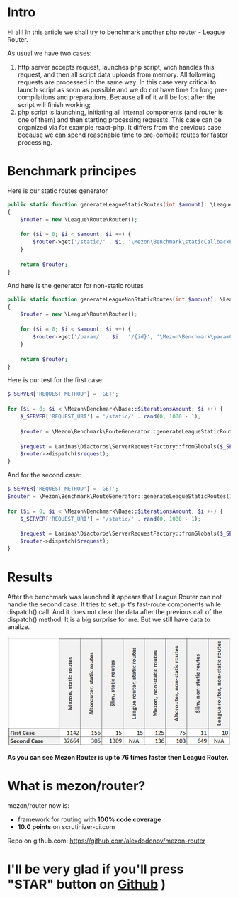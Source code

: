 # Intro

Hi all! In this article we shall try to benchmark another php router - League Router.

As usual we have two cases:

1. http server accepts request, launches php script, wich handles this request, and then all script data uploads from memory. All following requests are processed in the same way. In this case very critical to launch script as soon as possible and we do not have time for long pre-compilations and preparations. Because all of it will be lost after the script will finish working;
2. php script is launching, initiating all internal components (and router is one of them) and then starting processing requests. This case can be organized via for example react-php. It differs from the previous case because we can spend reasonable time to pre-compile routes for faster processing.

# Benchmark principes

Here is our static routes generator

```php
public static function generateLeagueStaticRoutes(int $amount): \League\Route\Router
{
    $router = new \League\Route\Router();

    for ($i = 0; $i < $amount; $i ++) {
        $router->get('/static/' . $i, '\Mezon\Benchmark\staticCallbackPsr7Response');
    }

    return $router;
}
```

And here is the generator for non-static routes

```php
public static function generateLeagueNonStaticRoutes(int $amount): \League\Route\Router
{
    $router = new \League\Route\Router();

    for ($i = 0; $i < $amount; $i ++) {
        $router->get('/param/' . $i . '/{id}', '\Mezon\Benchmark\paramCallbackPsr7Response');
    }

    return $router;
}
```

Here is our test for the first case:

```php
$_SERVER['REQUEST_METHOD'] = 'GET';

for ($i = 0; $i < \Mezon\Benchmark\Base::$iterationsAmount; $i ++) {
    $_SERVER['REQUEST_URI'] = '/static/' . rand(0, 1000 - 1);

    $router = \Mezon\Benchmark\RouteGenerator::generateLeagueStaticRoutes(1000);

    $request = Laminas\Diactoros\ServerRequestFactory::fromGlobals($_SERVER, $_GET, $_POST, $_COOKIE, $_FILES);
    $router->dispatch($request);
}
```

And for the second case:

```php
$_SERVER['REQUEST_METHOD'] = 'GET';
$router = \Mezon\Benchmark\RouteGenerator::generateLeagueStaticRoutes(1000);

for ($i = 0; $i < \Mezon\Benchmark\Base::$iterationsAmount; $i ++) {
    $_SERVER['REQUEST_URI'] = '/static/' . rand(0, 1000 - 1);
    
    $request = Laminas\Diactoros\ServerRequestFactory::fromGlobals($_SERVER, $_GET, $_POST, $_COOKIE, $_FILES);
    $router->dispatch($request);
}
```

# Results

After the benchmark was launched it appears that League Router can not handle the second case. It tries to setup it's fast-route components while dispatch() call. And it does not clear the data after the previous call of the dispatch() method. It is a big surprise for me. But we still have data to analize. 

![table](./images/table-league.png)

**As you can see Mezon Router is up to 76 times faster then League Router.**

# What is mezon/router?

mezon/router now is:

- framework for routing with **100% code coverage**
- **10.0 points** on scrutinizer-ci.com

Repo on github.com: https://github.com/alexdodonov/mezon-router

# I'll be very glad if you'll press "STAR" button on [Github](https://github.com/alexdodonov/mezon-router) )